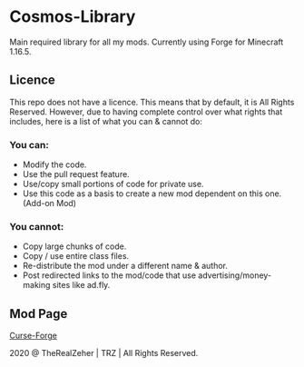 Cosmos-Library
===================
Main required library for all my mods. Currently using Forge for Minecraft 1.16.5.

## Licence
This repo does not have a licence. This means that by default, it is All Rights Reserved. However, due to having complete control over what rights that includes, here is a list of what you can & cannot do:

### You can:
- Modify the code.
- Use the pull request feature.
- Use/copy small portions of code for private use.
- Use this code as a basis to create a new mod dependent on this one. (Add-on Mod)

### You cannot:
- Copy large chunks of code.
- Copy / use entire class files.
- Re-distribute the mod under a different name & author.
- Post redirected links to the mod/code that use advertising/money-making sites like ad.fly.

## Mod Page
[Curse-Forge](https://minecraft.curseforge.com/projects/cosmos-library)

2020 @ TheRealZeher | TRZ | All Rights Reserved.
